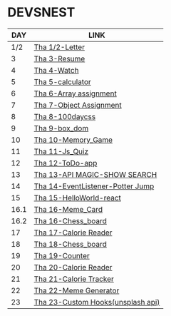 # DEVSNEST
<center>

| DAY | LINK |
| ---| --- |
| 1/2 | [Tha 1/2-Letter](https://anugya-svg.github.io/Devsnest/letter/letter.html) |
| 3 | [Tha 3-Resume](https://anugya-svg.github.io/Devsnest/resume/resume.html) |
| 4 | [Tha 4-Watch](https://anugya-svg.github.io/Devsnest/watch/watch.html) |
| 5 | [Tha 5-calculator](https://anugya-svg.github.io/Devsnest/calculator/calculator.html) |
| 6 | [Tha 6-Array assignment](https://anugya-svg.github.io/Devsnest/Array_assignment/index.html) |
| 7 |  [Tha 7-Object Assignment](https://anugya-svg.github.io/Devsnest/object_assignment/index.html) |
|8 | [Tha 8-100daycss](https://anugya-svg.github.io/Devsnest/100daycss/index.html) |
|9| [Tha 9-box_dom](https://anugya-svg.github.io/Devsnest/box_dom/index.html)|
|10|[Tha 10-Memory_Game](https://anugya-svg.github.io/Devsnest/memory_game/index.html)|
|11|[Tha 11-Js_Quiz](https://anugya-svg.github.io/Devsnest/js_quiz/index.html)|
|12|[Tha 12-ToDo-app](https://anugya-svg.github.io/Devsnest/Todo-app/index.html)|
|13|[Tha 13-API MAGIC-SHOW SEARCH](https://anugya-svg.github.io/Devsnest/Api_magic/index.html) |
|14|[Tha 14-EventListener-Potter Jump](https://anugya-svg.github.io/Devsnest/event_listener/home.html) |
|15|[Tha 15-HelloWorld-react](https://anugya-svg.github.io/Devsnest/HelloWorld/index.html) |
|16.1|[Tha 16-Meme_Card](https://anugya-svg.github.io/Devsnest/meme_card/build/index.html) |
|16.2|[Tha 16-Chess_board](https://anugya-svg.github.io/Devsnest/chess_board/build/index.html) |
|17|[Tha 17-Calorie Reader](https://anugya-svg.github.io/Devsnest/calorie_reader/build/index.html) |
|18|[Tha 18-Chess_board](https://anugya-svg.github.io/Devsnest/chess_board/build/index.html) |
|19|[Tha 19-Counter](https://anugya-svg.github.io/Devsnest/counter/build/index.html) |
|20|[Tha 20-Calorie Reader](https://anugya-svg.github.io/Devsnest/calorie_reader/build/index.html) |
|21|[Tha 21-Calorie Tracker](https://anugya-svg.github.io/Devsnest/calorie_tracker/build/index.html) |
|22|[Tha 22-Meme Generator](https://anugya-svg.github.io/Devsnest/meme_generator/build/index.html) |
|23|[Tha 23-Custom Hooks(unsplash api) ](https://anugya-svg.github.io/Devsnest/custom_hooks/build/index.html) |



</center>







